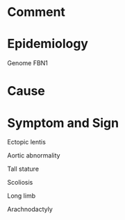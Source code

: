 # Comment

# Epidemiology

Genome FBN1

# Cause

# Symptom and Sign

Ectopic lentis

Aortic abnormality

Tall stature

Scoliosis

Long limb

Arachnodactyly
